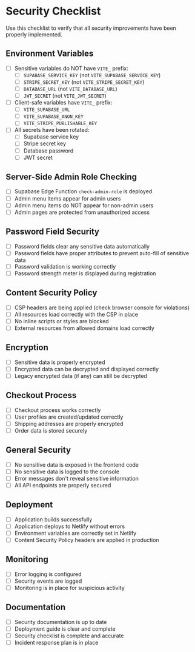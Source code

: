 # Security Checklist

Use this checklist to verify that all security improvements have been properly implemented.

## Environment Variables

- [ ] Sensitive variables do NOT have `VITE_` prefix:
  - [ ] `SUPABASE_SERVICE_KEY` (not `VITE_SUPABASE_SERVICE_KEY`)
  - [ ] `STRIPE_SECRET_KEY` (not `VITE_STRIPE_SECRET_KEY`)
  - [ ] `DATABASE_URL` (not `VITE_DATABASE_URL`)
  - [ ] `JWT_SECRET` (not `VITE_JWT_SECRET`)
- [ ] Client-safe variables have `VITE_` prefix:
  - [ ] `VITE_SUPABASE_URL`
  - [ ] `VITE_SUPABASE_ANON_KEY`
  - [ ] `VITE_STRIPE_PUBLISHABLE_KEY`
- [ ] All secrets have been rotated:
  - [ ] Supabase service key
  - [ ] Stripe secret key
  - [ ] Database password
  - [ ] JWT secret

## Server-Side Admin Role Checking

- [ ] Supabase Edge Function `check-admin-role` is deployed
- [ ] Admin menu items appear for admin users
- [ ] Admin menu items do NOT appear for non-admin users
- [ ] Admin pages are protected from unauthorized access

## Password Field Security

- [ ] Password fields clear any sensitive data automatically
- [ ] Password fields have proper attributes to prevent auto-fill of sensitive data
- [ ] Password validation is working correctly
- [ ] Password strength meter is displayed during registration

## Content Security Policy

- [ ] CSP headers are being applied (check browser console for violations)
- [ ] All resources load correctly with the CSP in place
- [ ] No inline scripts or styles are blocked
- [ ] External resources from allowed domains load correctly

## Encryption

- [ ] Sensitive data is properly encrypted
- [ ] Encrypted data can be decrypted and displayed correctly
- [ ] Legacy encrypted data (if any) can still be decrypted

## Checkout Process

- [ ] Checkout process works correctly
- [ ] User profiles are created/updated correctly
- [ ] Shipping addresses are properly encrypted
- [ ] Order data is stored securely

## General Security

- [ ] No sensitive data is exposed in the frontend code
- [ ] No sensitive data is logged to the console
- [ ] Error messages don't reveal sensitive information
- [ ] All API endpoints are properly secured

## Deployment

- [ ] Application builds successfully
- [ ] Application deploys to Netlify without errors
- [ ] Environment variables are correctly set in Netlify
- [ ] Content Security Policy headers are applied in production

## Monitoring

- [ ] Error logging is configured
- [ ] Security events are logged
- [ ] Monitoring is in place for suspicious activity

## Documentation

- [ ] Security documentation is up to date
- [ ] Deployment guide is clear and complete
- [ ] Security checklist is complete and accurate
- [ ] Incident response plan is in place
